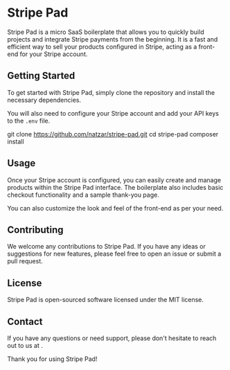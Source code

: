 # Stripe Pad

Stripe Pad is a micro SaaS boilerplate that allows you to quickly build projects and integrate Stripe payments from the beginning. It is a fast and efficient way to sell your products configured in Stripe, acting as a front-end for your Stripe account.

## Getting Started

To get started with Stripe Pad, simply clone the repository and install the necessary dependencies.

You will also need to configure your Stripe account and add your API keys to the `.env` file.

  git clone https://github.com/natzar/stripe-pad.git
  cd stripe-pad
  composer install
  
## Usage

Once your Stripe account is configured, you can easily create and manage products within the Stripe Pad interface. The boilerplate also includes basic checkout functionality and a sample thank-you page.

You can also customize the look and feel of the front-end as per your need.

## Contributing

We welcome any contributions to Stripe Pad. If you have any ideas or suggestions for new features, please feel free to open an issue or submit a pull request.

## License

Stripe Pad is open-sourced software licensed under the MIT license.

## Contact 

If you have any questions or need support, please don't hesitate to reach out to us at <your-email-address> .

Thank you for using Stripe Pad!
